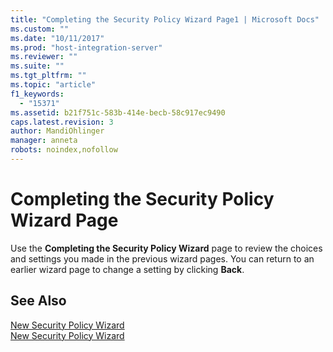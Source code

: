 ```yaml
---
title: "Completing the Security Policy Wizard Page1 | Microsoft Docs"
ms.custom: ""
ms.date: "10/11/2017"
ms.prod: "host-integration-server"
ms.reviewer: ""
ms.suite: ""
ms.tgt_pltfrm: ""
ms.topic: "article"
f1_keywords: 
  - "15371"
ms.assetid: b21f751c-583b-414e-becb-58c917ec9490
caps.latest.revision: 3
author: MandiOhlinger
manager: anneta
robots: noindex,nofollow
---
```

# Completing the Security Policy Wizard Page
Use the **Completing the Security Policy Wizard** page to review the choices and settings you made in the previous wizard pages. You can return to an earlier wizard page to change a setting by clicking **Back**.  
  
## See Also  
 [New Security Policy Wizard](../core/new-security-policy-wizard.md)   
 [New Security Policy Wizard](../core/new-security-policy-wizard.md)